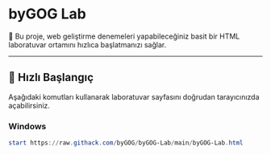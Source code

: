 # byGOG Lab

🧪 Bu proje, web geliştirme denemeleri yapabileceğiniz basit bir HTML laboratuvar ortamını hızlıca başlatmanızı sağlar.

---

## 🚀 Hızlı Başlangıç

Aşağıdaki komutları kullanarak laboratuvar sayfasını doğrudan tarayıcınızda açabilirsiniz.

### Windows

```powershell
start https://raw.githack.com/byGOG/byGOG-Lab/main/byGOG-Lab.html
```
